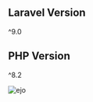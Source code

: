 
## Laravel Version

^9.0

## PHP Version

^8.2

![ejo](https://github.com/GaisanoMalls/e-jo/assets/63698615/98ef8c2e-2429-4d0c-b3a9-c0a4f3aaef26)
